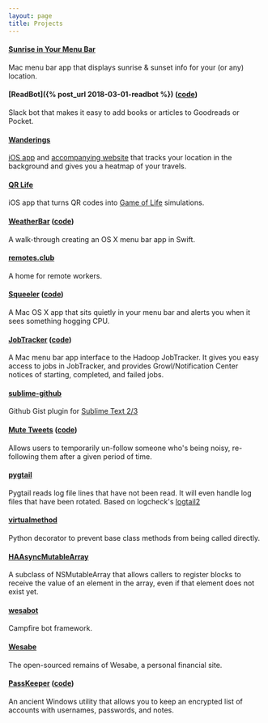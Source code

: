 ```yaml
---
layout: page
title: Projects
---
```


#### [Sunrise in Your Menu Bar](https://apps.apple.com/us/app/sunrise-in-your-menu-bar/id1548227736?mt=12)

Mac menu bar app that displays sunrise & sunset info for your (or any) location.

#### [ReadBot]({% post_url 2018-03-01-readbot %}) ([code](https://github.com/bgreenlee/readbot))

Slack bot that makes it easy to add books or articles to Goodreads or Pocket.

#### [Wanderings](https://wanderin.gs/about)

[iOS app](https://itunes.apple.com/us/app/wanderings-travel-tracking/id1292503352?ls=1&mt=8) and [accompanying website](https://wanderin.gs) that tracks your location in the background and gives you a heatmap of your travels.

#### [QR Life](https://itunes.apple.com/us/app/qr-life/id1061418370?mt=8)

iOS app that turns QR codes into [Game of Life](https://en.wikipedia.org/wiki/Conway%27s_Game_of_Life) simulations.

#### [WeatherBar](http://footle.org/WeatherBar/) ([code](https://github.com/bgreenlee/WeatherBar))

A walk-through creating an OS X menu bar app in Swift.

#### [remotes.club](https://www.remotes.club/)

A home for remote workers.

#### [Squeeler](http://footle.org/Squeeler/) ([code](https://github.com/bgreenlee/Squeeler))

A Mac OS X app that sits quietly in your menu bar and alerts you when it sees something hogging CPU.

#### [JobTracker](http://footle.org/JobTracker/) ([code](https://github.com/bgreenlee/JobTracker))

A Mac menu bar app interface to the Hadoop JobTracker. It gives you easy access to jobs in JobTracker, and provides Growl/Notification Center notices of starting, completed, and failed jobs.

#### [sublime-github](https://github.com/bgreenlee/sublime-github)

Github Gist plugin for [Sublime Text 2/3](http://www.sublimetext.com/)

#### [Mute Tweets](http://mutetweets.com) ([code](https://github.com/bgreenlee/mutetweets))

Allows users to temporarily un-follow someone who's being noisy, re-following them after a given period of time.

#### [pygtail](https://github.com/bgreenlee/pygtail)

Pygtail reads log file lines that have not been read. It will even handle log files that have been rotated. Based on logcheck's [logtail2](http://logcheck.org)

#### [virtualmethod](https://github.com/bgreenlee/virtualmethod)

Python decorator to prevent base class methods from being called directly.

#### [HAAsyncMutableArray](https://github.com/hackarts/HAAsyncMutableArray)

A subclass of NSMutableArray that allows callers to register blocks to receive the value of an element in the array, even if that element does not exist yet.

#### [wesabot](https://github.com/hackarts/wesabot)

Campfire bot framework.

#### [Wesabe](https://github.com/wesabe)

The open-sourced remains of Wesabe, a personal financial site.

#### [PassKeeper](http://passkeeper.com) ([code](https://github.com/bgreenlee/PassKeeper))

An ancient Windows utility that allows you to keep an encrypted list of accounts with usernames, passwords, and notes.

